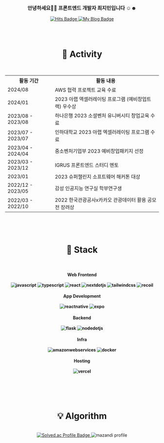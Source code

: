 <br>
<h3 align="center"> 안녕하세요👋🏻 프론트엔드 개발자 최지민입니다 ☺︎☻</h3>

<div align="center">
  <a href="https://hits.seeyoufarm.com">
<img src="https://hits.seeyoufarm.com/api/count/incr/badge.svg?url=https%3A%2F%2Fgithub.com%2Fmin-0&count_bg=%23B0E0E6&title_bg=%23A6D4FF&icon=github.svg&icon_color=%23000000&title=hits&edge_flat=false" alt="Hits Badge" />
  </a>
  <a href="https://codingcoco.tistory.com/">
    <img src="https://img.shields.io/badge/My tech blog-FF8246?style=flat-square&logo=GitHub Sponsors&logoColor=white" alt="My Blog Badge" />
  </a>
</div>
<br><br><br>
<h1 align="center">🌴 Activity  </h1>
<br>
<div align="center">
<table>
  <tr>
    <th>활동 기간</th>
    <th>활동 내용</th>
  </tr>
 <tr>
    <td>2024/08</td>
    <td>AWS 협력 프로젝트 교육 수료</td>
  </tr>
  <tr>
    <td>2024/01</td>
    <td>2023 아랩 액셀러레이팅 프로그램 (예비창업트랙) 우수상</td>
  </tr>
  <tr>
    <td>2023/08 - 2023/08</td>
    <td>하나은행 2023 소셜벤처 유니버시티 창업교육 수료</td>
  </tr>
  <tr>
    <td>2023/07 - 2023/07</td>
    <td>인하대학교 2023 아랩 엑셀러레이팅 프로그램 수료</td>
  </tr>
  <tr>
    <td>2023/04 - 2024/04</td>
    <td>중소벤처기업부 2023 예비창업패키지 선정</td>
  </tr>
  <tr>
    <td>2023/03 - 2023/12</td>
    <td>IGRUS 프론트엔드 스터디 멘토</td>
  </tr>
  <tr>
    <td>2023/01</td>
    <td>2023 슈퍼챌린지 소프트웨어 해커톤 대상</td>
  </tr>
  <tr>
    <td>2022/12 - 2023/05</td>
    <td>감성 인공지능 연구실 학부연구생</td>
  </tr>
  <tr>
    <td>2022/03 - 2022/10</td>
    <td>2022 한국관광공사x카카오 관광데이터 활용 공모전 장려상</td>
  </tr>
</table>
</div>

<br><br><br>
<h1 align="center">🎨 Stack </h1>
<br>
 <h4 align="center"> Web Frontend
<br><br>
<img alt="javascript" src ="https://img.shields.io/badge/javascript-F7DF1E.svg?&style=for-the-badge&logo=javascript&logoColor=white"/>
<img alt="typescript" src ="https://img.shields.io/badge/typescript-3178C6.svg?&style=for-the-badge&logo=typescript&logoColor=white"/>
<img alt="react" src ="https://img.shields.io/badge/react-61DAFB.svg?&style=for-the-badge&logo=react&logoColor=white"/>
<img alt="nextdotjs" src ="https://img.shields.io/badge/nextdotjs-000000.svg?&style=for-the-badge&logo=nextdotjs&logoColor=white"/>
<img alt="tailwindcss" src ="https://img.shields.io/badge/tailwindcss-06B6D4.svg?&style=for-the-badge&logo=tailwindcss&logoColor=white"/>
<img alt="recoil" src ="https://img.shields.io/badge/recoil-3578E5.svg?&style=for-the-badge&logo=recoil&logoColor=white"/>

<h4 align="center"> App Development  
<br><br>
<img alt="reactnative" src ="https://img.shields.io/badge/reactnative-61DAFB.svg?&style=for-the-badge&logo=react&logoColor=white"/>
<img alt="expo" src ="https://img.shields.io/badge/expo-000000.svg?&style=for-the-badge&logo=expo&logoColor=white"/>

<h4 align="center"> Backend
<br><br>
<img alt="flask" src ="https://img.shields.io/badge/flask-000000.svg?&style=for-the-badge&logo=flask&logoColor=white"/>
<img alt="nodedotjs" src ="https://img.shields.io/badge/nodedotjs-5FA04E.svg?&style=for-the-badge&logo=nodedotjs&logoColor=white"/>


<h4 align="center"> Infra
<br><br>
<img alt="amazonwebservices" src ="https://img.shields.io/badge/amazonwebservices-232F3E.svg?&style=for-the-badge&logo=amazonwebservices&logoColor=white"/>
<img alt="docker" src ="https://img.shields.io/badge/docker-2496ED.svg?&style=for-the-badge&logo=docker&logoColor=white"/>


<h4 align="center"> Hosting 
<br><br>
<img alt="vercel" src ="https://img.shields.io/badge/vercel-000000.svg?&style=for-the-badge&logo=vercel&logoColor=white"/>



<br><br><br><br>
<h1 align="center">💡 Algorithm </h1>
<br>

<div align="center">
  <a href="https://solved.ac/tangbole">
    <img src="http://mazassumnida.wtf/api/v2/generate_badge?boj=tangbole" alt="Solved.ac Profile Badge"/>
  </a>
  <img src="http://mazandi.herokuapp.com/api?handle=tangbole&theme=warm" alt="mazandi profile"/>
</div>


